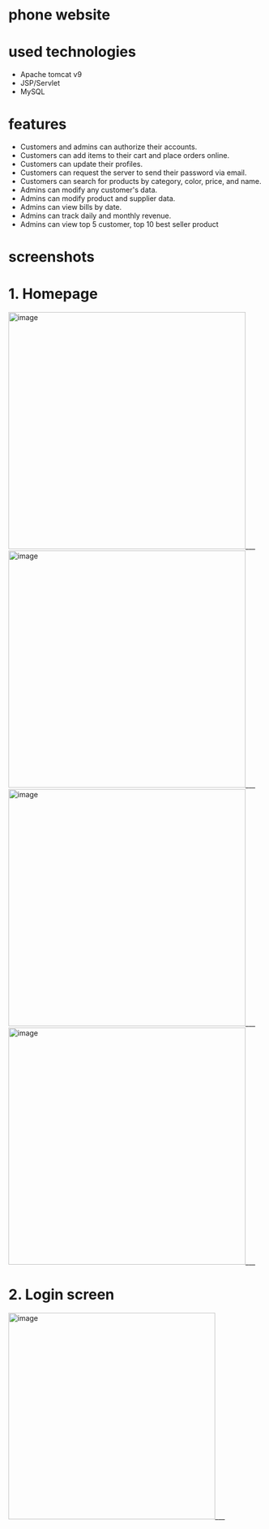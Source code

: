 # phone website
# used technologies
+ Apache tomcat v9
+ JSP/Servlet
+ MySQL
# features
+ Customers and admins can authorize their accounts.
+ Customers can add items to their cart and place orders online.
+ Customers can update their profiles.
+ Customers can request the server to send their password via email.
+ Customers can search for products by category, color, price, and name.
+ Admins can modify any customer's data.
+ Admins can modify product and supplier data.
+ Admins can view bills by date.
+ Admins can track daily and monthly revenue.
+ Admins can view top 5 customer, top 10 best seller product

# screenshots
# 1. Homepage
<img width="468" alt="image" src="https://github.com/ThanhVViet/phone_website/assets/126480817/cd5ab312-ff27-4e5c-a0ad-eed89380b4ed">___
<img width="468" alt="image" src="https://github.com/ThanhVViet/phone_website/assets/126480817/2ac649a2-e1bf-4da8-94b9-1574fe5b6b1b">___
<img width="468" alt="image" src="https://github.com/ThanhVViet/phone_website/assets/126480817/e8690276-d3d3-4736-893a-c5dac557b750">___
<img width="468" alt="image" src="https://github.com/ThanhVViet/phone_website/assets/126480817/7076aed4-2340-4eb0-a118-daeeeb764c44">___
# 2. Login screen
<img width="408" alt="image" src="https://github.com/ThanhVViet/phone_website/assets/126480817/8401a527-279c-48ef-aed6-a9dcf3f6da9a">___











